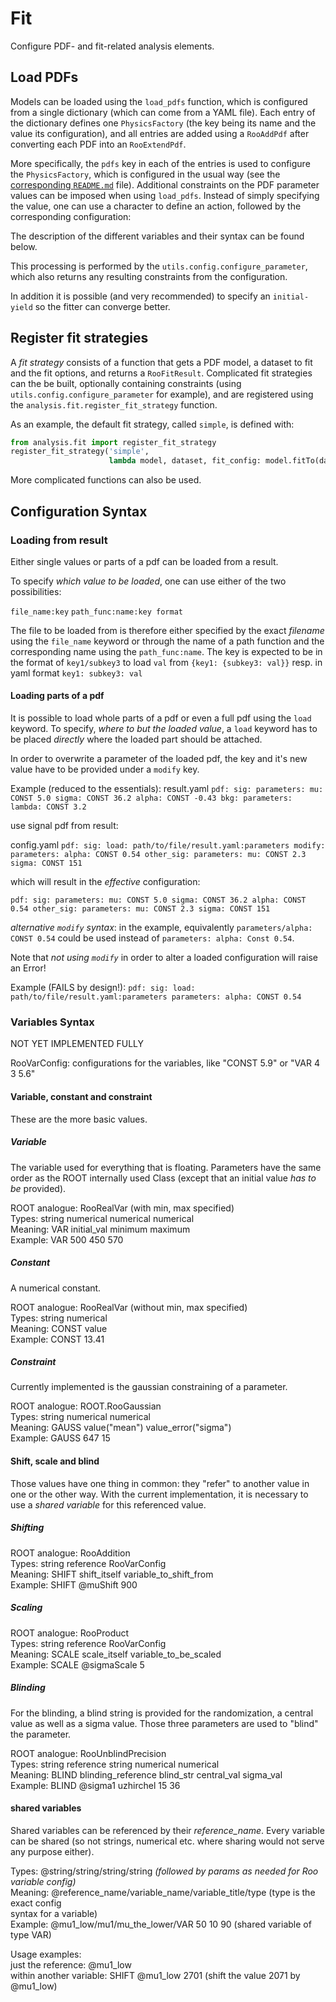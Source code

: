 Fit
===

Configure PDF- and fit-related analysis elements.


Load PDFs
---------

Models can be loaded using the `load_pdfs` function, which is configured from a single dictionary (which can come from a YAML file).
Each entry of the dictionary defines one `PhysicsFactory` (the key being its name and the value its configuration), and all entries are added using a `RooAddPdf` after converting each PDF into an `RooExtendPdf`.

More specifically, the `pdfs` key in each of the entries is used to configure the `PhysicsFactory`, which is configured in the usual way (see the [corresponding `README.md`](../physics/README.md) file).
Additional constraints on the PDF parameter values can be imposed when using `load_pdfs`.
Instead of simply specifying the value, one can use a character to define an action, followed by the corresponding configuration:

The description of the different variables and their syntax can be found below.

This processing is performed by the `utils.config.configure_parameter`, which also returns any resulting constraints from the configuration.

In addition it is possible (and very recommended) to specify an `initial-yield` so the fitter can converge better.


Register fit strategies
-----------------------

A *fit strategy* consists of a function that gets a PDF model, a dataset to fit and the fit options, and returns a `RooFitResult`.
Complicated fit strategies can the be built, optionally containing constraints (using `utils.config.configure_parameter` for example), and are registered using the `analysis.fit.register_fit_strategy` function.

As an example, the default fit strategy, called `simple`, is defined with:

```python
from analysis.fit import register_fit_strategy
register_fit_strategy('simple',
                      lambda model, dataset, fit_config: model.fitTo(dataset, *fit_config))
```

More complicated functions can also be used.


Configuration Syntax
--------------------

### Loading from result

Either single values or parts of a pdf can be loaded from a result.

To specify *which value to be loaded*, one can use either of the two possibilities:

`file_name:key`
`path_func:name:key format`

The file to be loaded from is therefore either specified by the exact *filename* using the `file_name` keyword
or through the name of a path function and the corresponding name using the `path_func:name`. The key
is expected to be in the format of `key1/subkey3` to load `val` from `{key1: {subkey3: val}}` resp. in yaml format
`key1:
    subkey3: val`

#### Loading parts of a pdf

It is possible to load whole parts of a pdf or even a full pdf using the `load` keyword. To specify,
*where to but the loaded value*, a `load` keyword has to be placed *directly* where the loaded part should
be attached.

In order to overwrite a parameter of the loaded pdf, the key and it's new value have to be provided under
a `modify` key.

Example (reduced to the essentials):
result.yaml
`pdf:
    sig:
        parameters:
            mu: CONST 5.0
            sigma: CONST 36.2
            alpha: CONST -0.43
    bkg:
        parameters:
            lambda: CONST 3.2`

use signal pdf from result:

config.yaml
`pdf:
    sig:
        load: path/to/file/result.yaml:parameters
        modify:
            parameters:
                alpha: CONST 0.54
    other_sig:
        parameters:
            mu: CONST 2.3
            sigma: CONST 151`

which will result in the *effective* configuration:

`pdf:
    sig:
        parameters:
            mu: CONST 5.0
            sigma: CONST 36.2
                alpha: CONST 0.54
    other_sig:
        parameters:
            mu: CONST 2.3
            sigma: CONST 151`

*alternative `modify` syntax*: in the example, equivalently `parameters/alpha: CONST 0.54` could be used instead of
`parameters:
    alpha: Const 0.54`.

Note that *not using `modify`* in order to alter a loaded configuration will raise an Error!

Example (FAILS by design!):
`pdf:
    sig:
        load: path/to/file/result.yaml:parameters
        parameters:
            alpha: CONST 0.54`


### Variables Syntax

NOT YET IMPLEMENTED FULLY


RooVarConfig: configurations for the variables, like
"CONST 5.9"
or
"VAR 4 3 5.6"

#### Variable, constant and constraint


These are the more basic values.

##### Variable
The variable used for everything that is floating. Parameters have the same order as the
ROOT internally used Class (except that an initial value *has to be* provided).

ROOT analogue: RooRealVar (with min, max specified)  
Types: string numerical numerical numerical  
Meaning: VAR initial_val minimum maximum  
Example: VAR 500 450 570  

##### Constant
A numerical constant.

ROOT analogue: RooRealVar (without min, max specified)  
Types: string numerical  
Meaning: CONST value  
Example: CONST 13.41  


##### Constraint

Currently implemented is the gaussian constraining of a parameter.

ROOT analogue: ROOT.RooGaussian  
Types: string numerical numerical  
Meaning: GAUSS value("mean") value_error("sigma")  
Example: GAUSS 647 15  

#### Shift, scale and blind

Those values have one thing in common: they "refer" to another value in one or the other way.
With the current implementation, it is necessary to use a *shared variable*
for this referenced value.

##### Shifting

ROOT analogue: RooAddition  
Types: string reference RooVarConfig  
Meaning: SHIFT shift_itself variable_to_shift_from  
Example: SHIFT @muShift 900  

##### Scaling

ROOT analogue: RooProduct  
Types: string reference RooVarConfig  
Meaning: SCALE scale_itself variable_to_be_scaled  
Example: SCALE @sigmaScale 5  

##### Blinding
For the blinding, a blind string is provided for the randomization, a central value
as well as a sigma value. Those three parameters are used to "blind" the parameter.

ROOT analogue: RooUnblindPrecision  
Types: string reference  string numerical numerical  
Meaning: BLIND blinding_reference blind_str central_val sigma_val  
Example: BLIND @sigma1 uzhirchel 15 36  



#### shared variables

Shared variables can be referenced by their *reference_name*. Every variable can
be shared (so not strings, numerical etc. where sharing would not serve any purpose either).


Types: @string/string/string/string *(followed by params as needed for Roo variable config)*  
Meaning: @reference_name/variable_name/variable_title/type (type is the exact config  
syntax for a variable)  
Example: @mu1_low/mu1/mu_the_lower/VAR 50 10 90 (shared variable of type VAR)  

Usage examples:  
just the reference: @mu1_low  
within another variable: SHIFT @mu1_low 2701 (shift the value 2071 by @mu1_low)  
